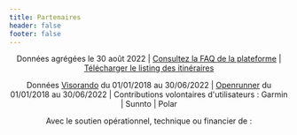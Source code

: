 ```yaml
---
title: Partenaires
header: false
footer: false
---
```


<center>

Données agrégées le 30 août 2022 | [Consultez la FAQ de la plateforme](https://outdoorvision.fr/faq-plateforme) | [Télécharger le listing des itinéraires](/medias/Archive_itineraires_20220629.xlsx)

Données [Visorando](https://www.visorando.com/) du 01/01/2018 au 30/06/2022 | [Openrunner](https://www.openrunner.com/) du 01/01/2018 au 30/06/2022 | 
Contributions volontaires d'utilisateurs : Garmin | Sunnto | Polar
 
Avec le soutien opérationnel, technique ou financier de :

</center>

<md-block block="partenaires"></md-block>
